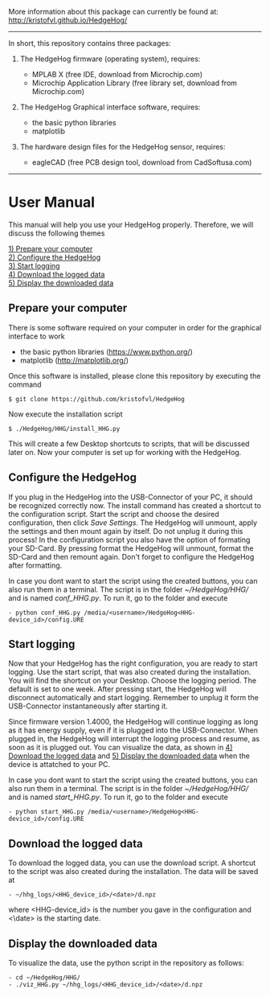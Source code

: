 More information about this package can currently be found at:
 http://kristofvl.github.io/HedgeHog/ 

****************************************************************

In short, this repository contains three packages:

1. The HedgeHog firmware (operating system), requires:
    - MPLAB X (free IDE, download from Microchip.com)
    - Microchip Application Library (free library set, download 
      from Microchip.com)

2. The HedgeHog Graphical interface software, requires:
    - the basic python libraries
    - matplotlib

3. The hardware design files for the HedgeHog sensor, requires:
    - eagleCAD (free PCB design tool, download from 
      CadSoftusa.com)

****************************************************************

# User Manual

This manual will help you use your HedgeHog properly. Therefore, we will discuss the following themes

[1) Prepare your computer](#prepare-your-computer)<br>
[2) Configure the HedgeHog](#configure-the-hedgehog)<br>
[3) Start logging](#start-logging)<br>
[4) Download the logged data](#download-the-logged-data)<br>
[5) Display the downloaded data](#display-the-downloaded-data)<br>


## Prepare your computer

There is some software required on your computer in order for the graphical interface to work

* the basic python libraries (https://www.python.org/)
* matplotlib (http://matplotlib.org/)

Once this software is installed, please clone this repository by executing the command

	$ git clone https://github.com/kristofvl/HedgeHog

Now execute the installation script

	$ ./HedgeHog/HHG/install_HHG.py

This will create a few Desktop shortcuts to scripts, that will be discussed later on. Now your computer is set up for working with the HedgeHog.


## Configure the HedgeHog

If you plug in the HedgeHog into the USB-Connector of your PC, it should be recognized correctly now. The install command has created a shortcut to the configuration script. Start the script and choose the desired configuration, then click *Save Settings*. The HedgeHog will unmount, apply the settings and then mount again by itself. Do not unplug it during this process! 
In the configuration script you also have the option of formating your SD-Card. By pressing format the HedgeHog will unmount, format the SD-Card and then remount again. Don't forget to configure the HedgeHog after formatting. 

In case you dont want to start the script using the created buttons, you can also run them in a terminal. The script is in the folder *~/HedgeHog/HHG/* and is named *conf_HHG.py*. To run it, go to the folder and execute

	- python conf_HHG.py /media/<username>/HedgeHog<HHG-device_id>/config.URE


## Start logging

Now that your HedgeHog has the right configuration, you are ready to start logging. Use the start script, that was also created during the installation. You will find the shortcut on your Desktop. Choose the logging period. The default is set to one week. After pressing start, the HedgeHog will disconnect automatically and start logging. Remember to unplug it form the USB-Connector instantaneously after starting it.

Since firmware version 1.4000, the HedgeHog will continue logging as long as it has energy supply, even if it is plugged into the USB-Connector. When plugged in, the HedgeHog will interrupt the logging process and resume, as soon as it is plugged out. You can visualize the data, as shown in [4) Download the logged data](#download-the-logged-data) and [5) Display the downloaded data](#display-the-downloaded-data) when the device is attatched to your PC.

In case you dont want to start the script using the created buttons, you can also run them in a terminal. The script is in the folder *~/HedgeHog/HHG/* and is named *start_HHG.py*. To run it, go to the folder and execute

	- python start_HHG.py /media/<username>/HedgeHog<HHG-device_id>/config.URE


## Download the logged data

To download the logged data, you can use the download script. A shortcut to the script was also created during the installation. The data will be saved at 

	- ~/hhg_logs/<HHG_device_id>/<date>/d.npz 

where <HHG-device_id> is the number you gave in the configuration and <\date> is the starting date.


## Display the downloaded data

To visualize the data, use the python script in the repository as follows:

	- cd ~/HedgeHog/HHG/
	- ./viz_HHG.py ~/hhg_logs/<HHG_device_id>/<date>/d.npz 
